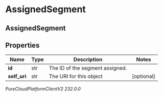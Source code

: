 # AssignedSegment

## AssignedSegment

## Properties

|Name | Type | Description | Notes|
|------------ | ------------- | ------------- | -------------|
| **id** | str | The ID of the segment assigned. | |
| **self_uri** | str | The URI for this object | [optional] |



_PureCloudPlatformClientV2 232.0.0_
